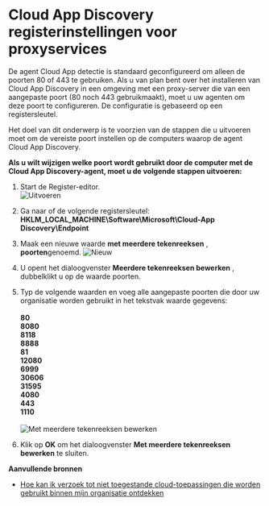 <properties 
    pageTitle="Cloud App Discovery registerinstellingen voor proxyservices | Microsoft Azure" 
    description="Het doel van dit onderwerp is te voorzien van de stappen die u uitvoeren moet om de vereiste poort instellen op de computers waarop de agent Cloud App Discovery." 
    services="active-directory" 
    documentationCenter="" 
    authors="markusvi" 
    manager="femila"/>

<tags 
    ms.service="active-directory" 
    ms.workload="identity" 
    ms.tgt_pltfrm="na" 
    ms.devlang="na" 
    ms.topic="article" 
    ms.date="10/10/2016" 
    ms.author="markusvi"/>

# <a name="cloud-app-discovery-registry-settings-for-proxy-services"></a>Cloud App Discovery registerinstellingen voor proxyservices

De agent Cloud App detectie is standaard geconfigureerd om alleen de poorten 80 of 443 te gebruiken. Als u van plan bent over het installeren van Cloud App Discovery in een omgeving met een proxy-server die van een aangepaste poort (80 noch 443 gebruikmaakt), moet u uw agenten om deze poort te configureren. De configuratie is gebaseerd op een registersleutel.


Het doel van dit onderwerp is te voorzien van de stappen die u uitvoeren moet om de vereiste poort instellen op de computers waarop de agent Cloud App Discovery.



**Als u wilt wijzigen welke poort wordt gebruikt door de computer met de Cloud App Discovery-agent, moet u de volgende stappen uitvoeren:**


1. Start de Register-editor. <br> ![Uitvoeren](./media/active-directory-cloudappdiscovery-registry-settings-for-proxy-services/proxy01.png)

2. Ga naar of de volgende registersleutel: <br> **HKLM_LOCAL_MACHINE\Software\Microsoft\Cloud-App Discovery\Endpoint** 

3. Maak een nieuwe waarde **met meerdere tekenreeksen** , **poorten**genoemd. ![Nieuw](./media/active-directory-cloudappdiscovery-registry-settings-for-proxy-services/proxy02.png)

4. U opent het dialoogvenster **Meerdere tekenreeksen bewerken** , dubbelklikt u op de waarde poorten.


5. Typ de volgende waarden en voeg alle aangepaste poorten die door uw organisatie worden gebruikt in het tekstvak waarde gegevens: <br><br>
**80** <br>
**8080** <br>
**8118** <br>
**8888** <br>
**81** <br>
**12080** <br>
**6999** <br>
**30606** <br>
**31595** <br>
**4080** <br>
**443** <br>
**1110** <br><br>
![Met meerdere tekenreeksen bewerken](./media/active-directory-cloudappdiscovery-registry-settings-for-proxy-services/proxy03.png)

6. Klik op **OK** om het dialoogvenster **Met meerdere tekenreeksen bewerken** te sluiten.



**Aanvullende bronnen**


* [Hoe kan ik verzoek tot niet toegestande cloud-toepassingen die worden gebruikt binnen mijn organisatie ontdekken](active-directory-cloudappdiscovery-whatis.md) 


